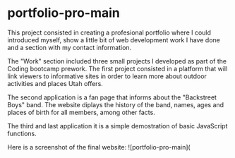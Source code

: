 # portfolio-pro-main

This project consisted in creating a profesional portfolio where I could introduced myself, show a little bit of web development work I have done and a section with my contact information.

The "Work" section included three small projects I developed as part of the Coding bootcamp prework. The first project consisted in a platform that will link viewers to informative sites in order to learn more about outdoor activities and places Utah offers. 

The second application is a fan page that informs about the "Backstreet Boys" band. The website diplays the history of the band, names, ages and places of birth for all  members, among other facts.

The third and last application it is a simple demostration of basic JavaScript functions.

Here is a screenshot of the final website:
![portfolio-pro-main](
